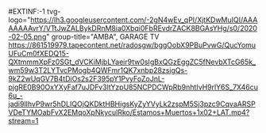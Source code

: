 #EXTINF:-1 tvg-logo="https://lh3.googleusercontent.com/-2gN4wEv_qPI/XjtKDwMuIQI/AAAAAAAAvrY/VTtJwZALBykDRnM8ia0Xbqi0FbREvdrZACK8BGAsYHg/s0/2020-02-05.png" group-title="AMBA", GARAGE TV https://861519979.tapecontent.net/radosgw/bggOobX9PBuPvwG/QucYomuUFuCm0fXEDQ15-QXtmmmXpFz0SGt_dVCKiMjbLYaeir9tw0sIgBxQGzEggZC5fNevbXTcG65k_wm59w3T2LYTvcPMogb4QWFmr1QK7xnbp28zsigQs-9kZ2wUqGV7B4tDiOs2s2F395pY1PvyFoZoJnL-pjgRE0B90OxYXyFaf7uJDFv3ltYzpU85NCPDCWpRb9nhtIvH9rlY6S_7X46cu6u_-jadi9lIhvP9wr5hDLIQOjQKDktHBHigsKyZyYVyLk2zspM5Sj3pzc9CqvaARSPVDeTYMOabFvX2EMqoXpNkyculRko/Estamos+Muertos+1x02+LAT.mp4?stream=1
